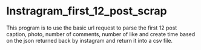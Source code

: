 # Instragram_first_12_post_scrap
This program is to use the basic url request to parse the first 12 post caption, photo, number of comments, number of like and create time based on the json returned back by instagram and return it into a csv file.
